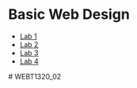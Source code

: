 <h1>Basic Web Design</h1>
 
<ul>
    <li><a href="lab1/index.html" target="_blank">Lab 1</a></li>
    <li><a href="lab2/index.html" target="_blank">Lab 2</a></li>
    <li><a href="lab3/index.html" target="_blank">Lab 3</a></li>
    <li><a href="lab4/index.html" target="_blank">Lab 4</a></li>
</ul># WEBT1320_02